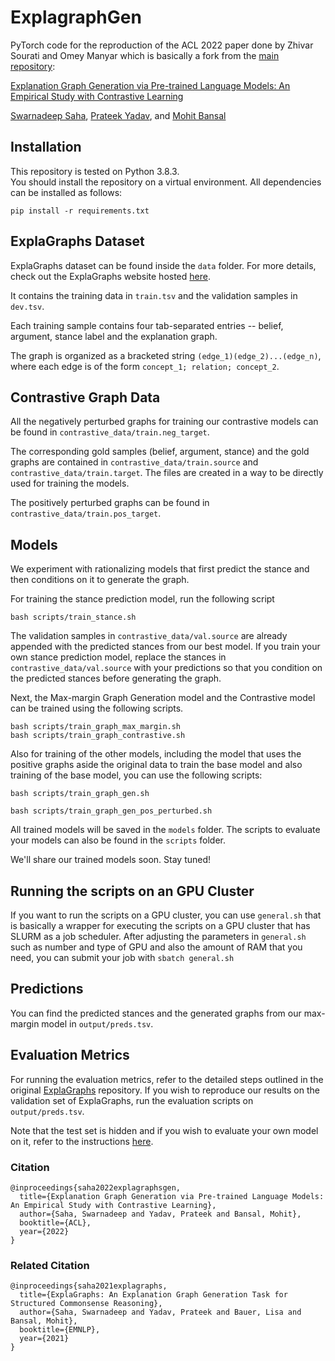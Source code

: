 # ExplagraphGen

PyTorch code for the reproduction of the ACL 2022 paper done by Zhivar Sourati and Omey Manyar which is basically a fork from the [main repository](https://github.com/swarnaHub/ExplagraphGen):

[Explanation Graph Generation via Pre-trained Language Models: An Empirical Study with Contrastive Learning](https://arxiv.org/abs/2204.04813)

[Swarnadeep Saha](https://swarnahub.github.io/), [Prateek Yadav](https://prateek-yadav.github.io/), and [Mohit Bansal](https://www.cs.unc.edu/~mbansal/)

## Installation
This repository is tested on Python 3.8.3.  
You should install the repository on a virtual environment. All dependencies can be installed as follows:
```
pip install -r requirements.txt
```

## ExplaGraphs Dataset
ExplaGraphs dataset can be found inside the ```data``` folder. For more details, check out the ExplaGraphs website hosted [here](https://explagraphs.github.io/).

It contains the training data in ```train.tsv``` and the validation samples in ```dev.tsv```.

Each training sample contains four tab-separated entries -- belief, argument, stance label and the explanation graph.

The graph is organized as a bracketed string ```(edge_1)(edge_2)...(edge_n)```, where each edge is of the form ```concept_1; relation; concept_2```. 

## Contrastive Graph Data
All the negatively perturbed graphs for training our contrastive models can be found in ```contrastive_data/train.neg_target```.

The corresponding gold samples (belief, argument, stance) and the gold graphs are contained in ```contrastive_data/train.source``` and ```contrastive_data/train.target```. The files are created in a way to be directly used for training the models.

The positively perturbed graphs can be found in ```contrastive_data/train.pos_target```.

## Models

We experiment with rationalizing models that first predict the stance and then conditions on it to generate the graph.

For training the stance prediction model, run the following script
```
bash scripts/train_stance.sh
```
The validation samples in ```contrastive_data/val.source``` are already appended with the predicted stances from our best model. If you train your own stance prediction model, replace the stances in ```contrastive_data/val.source``` with your predictions so that you condition on the predicted stances before generating the graph.

Next, the Max-margin Graph Generation model and the Contrastive model can be trained using the following scripts.
```
bash scripts/train_graph_max_margin.sh
bash scripts/train_graph_contrastive.sh
```

Also for training of the other models, including the model that uses the positive graphs aside the original data to train the base model and also training of the base model, you can use the following scripts: 

```
bash scripts/train_graph_gen.sh

bash scripts/train_graph_gen_pos_perturbed.sh
```



All trained models will be saved in the ```models``` folder. The scripts to evaluate your models can also be found in the ```scripts``` folder.

We'll share our trained models soon. Stay tuned!

## Running the scripts on an GPU Cluster

If you want to run the scripts on a GPU cluster, you can use `general.sh` that is basically a wrapper for executing the scripts on a GPU cluster that has SLURM as a job scheduler. After adjusting the parameters in `general.sh` such as number and type of GPU and also the amount of RAM that you need, you can submit your job with `sbatch general.sh`

## Predictions
You can find the predicted stances and the generated graphs from our max-margin model in ```output/preds.tsv```.

## Evaluation Metrics
For running the evaluation metrics, refer to the detailed steps outlined in the original [ExplaGraphs](https://github.com/swarnaHub/ExplaGraphs) repository. If you wish to reproduce our results on the validation set of ExplaGraphs, run the evaluation scripts on ```output/preds.tsv```. 

Note that the test set is hidden and if you wish to evaluate your own model on it, refer to the instructions [here](https://github.com/swarnaHub/ExplaGraphs).

### Citation
```
@inproceedings{saha2022explagraphsgen,
  title={Explanation Graph Generation via Pre-trained Language Models: An Empirical Study with Contrastive Learning},
  author={Saha, Swarnadeep and Yadav, Prateek and Bansal, Mohit},
  booktitle={ACL},
  year={2022}
}
```

### Related Citation
```
@inproceedings{saha2021explagraphs,
  title={ExplaGraphs: An Explanation Graph Generation Task for Structured Commonsense Reasoning},
  author={Saha, Swarnadeep and Yadav, Prateek and Bauer, Lisa and Bansal, Mohit},
  booktitle={EMNLP},
  year={2021}
}
```
